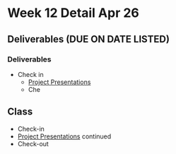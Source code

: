 # Week 12 Detail Apr 26

## Deliverables \(DUE ON DATE LISTED\)

### **Deliverables**

* Check in
  * [Project Presentations](../critiques-demos-presentations-and-exhibition/project-presentation.md)
  * Che

## Class

* Check-in
* [Project Presentations](../critiques-demos-presentations-and-exhibition/project-presentation.md) continued
* Check-out

